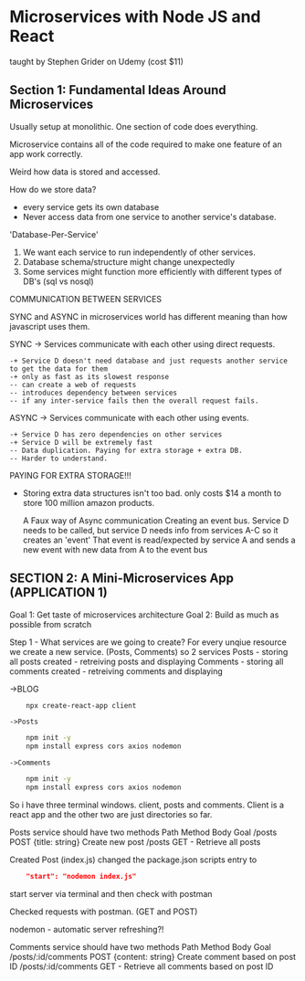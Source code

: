 # Microservices with Node JS and React
taught by Stephen Grider on Udemy (cost $11)

## Section 1: Fundamental Ideas Around Microservices

Usually setup at monolithic. One section of code does everything.

Microservice contains all of the code required to make one feature of an app work correctly.


Weird how data is stored and accessed.


How do we store data?
- every service gets its own database
- Never access data from one service to another service's database.

'Database-Per-Service'
1. We want each service to run independently of other services.
2. Database schema/structure might change unexpectedly
3. Some services might function more efficiently with different types of DB's (sql vs nosql)

COMMUNICATION BETWEEN SERVICES

SYNC and ASYNC in microservices world has different meaning than how javascript uses them.

SYNC -> Services communicate with each other using direct requests.

	-+ Service D doesn't need database and just requests another service to get the data for them
	-+ only as fast as its slowest response
	-- can create a web of requests
	-- introduces dependency between services
	-- if any inter-service fails then the overall request fails.

ASYNC -> Services communicate with each other using events.

	-+ Service D has zero dependencies on other services
	-+ Service D will be extremely fast
	-- Data duplication. Paying for extra storage + extra DB.
	-- Harder to understand.

PAYING FOR EXTRA STORAGE!!!
- Storing extra data structures isn't too bad. only costs $14 a month to store 100 million amazon products.


	A Faux way of Async communication
	Creating an event bus. Service D needs to be called, but service D needs info from services A-C so it creates an 'event' That event is read/expected by service A and sends a new event with new data from A to the event bus


## SECTION 2: A Mini-Microservices App (APPLICATION 1)

Goal 1: Get taste of microservices architecture
Goal 2: Build as much as possible from scratch

Step 1 - What services are we going to create?
For every unqiue resource we create a new service.
(Posts, Comments) so 2 services
Posts
	- storing all posts created
	- retreiving posts and displaying
Comments
	- storing all comments created
	- retreiving comments and displaying



->BLOG
```bash
	npx create-react-app client
```	
	->Posts
```bash
	npm init -y
	npm install express cors axios nodemon
```
	->Comments
```bash
	npm init -y
	npm install express cors axios nodemon
```		
So i have three terminal windows. client, posts and comments. Client is a react app and the other two are just directories so far.

Posts service should have two methods
Path	Method 	Body 				Goal
/posts		POST   {title: string}		Create new post
/posts		GET 		-				Retrieve all posts


Created Post (index.js)
changed the package.json scripts entry to 
```json
	"start": "nodemon index.js"
```
start server via terminal and then check with postman

Checked requests with postman. (GET and POST)


nodemon - automatic server refreshing?!

Comments service should have two methods
Path	   				Method 	    Body 				Goal
/posts/:id/comments		POST   {content: string}		Create comment based on post ID
/posts/:id/comments		GET 		-				Retrieve all comments based on post ID







